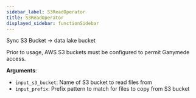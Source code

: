 ```yaml
---
sidebar_label: S3ReadOperator
title: S3ReadOperator
displayed_sidebar: functionSidebar
---
```


Sync S3 Bucket -> data lake bucket

Prior to usage, AWS S3 buckets must be configured to permit Ganymede access.

**Arguments**:

- `input_s3_bucket`: Name of S3 bucket to read files from
- `input_prefix`: Prefix pattern to match for files to copy from S3 bucket

